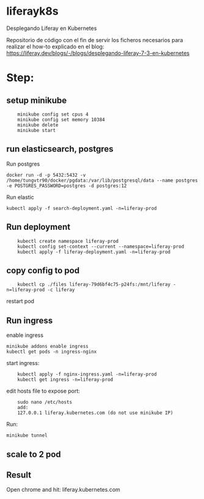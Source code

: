 # liferayk8s
Desplegando Liferay en Kubernetes

Repositorio de código con el fin de servir los ficheros necesarios para realizar el how-to explicado en el blog: https://liferay.dev/blogs/-/blogs/desplegando-liferay-7-3-en-kubernetes

# Step:

## setup minikube
```
    minikube config set cpus 4
    minikube config set memory 10384
    minikube delete
    minikube start
```
## run elasticsearch, postgres
Run postgres
```
docker run -d -p 5432:5432 -v /home/tungvtr90/docker/pgdata:/var/lib/postgresql/data --name postgres -e POSTGRES_PASSWORD=postgres -d postgres:12 
```
Run elastic
```
kubectl apply -f search-deployment.yaml -n=liferay-prod
```
## Run deployment
```
    kubectl create namespace liferay-prod
    kubectl config set-context --current --namespace=liferay-prod
    kubectl apply -f liferay-deployment.yaml -n=liferay-prod
```
## copy config to pod
```
    kubectl cp ./files liferay-79d6bf4c75-p24fs:/mnt/liferay -n=liferay-prod -c liferay
```
restart pod

## Run ingress
enable ingress
```
minikube addons enable ingress
kubectl get pods -n ingress-nginx
```
start ingress:
```
    kubectl apply -f nginx-ingress.yaml -n=liferay-prod
    kubectl get ingress -n=liferay-prod
```
edit hosts file to expose port:
```
    sudo nano /etc/hosts
    add:
    127.0.0.1 liferay.kubernetes.com (do not use minikube IP)
```
Run:
```
minikube tunnel
```

## scale to 2 pod
## Result
Open chrome and hit: liferay.kubernetes.com
